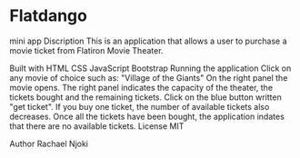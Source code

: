 # Flatdango
mini app
Discription
This is an application that allows a user to purchase a movie ticket from Flatiron Movie Theater.

Built with
HTML
CSS
JavaScript
Bootstrap
Running the application
Click on any movie of choice such as: "Village of the Giants"
On the right panel the movie opens.
The right panel indicates the capacity of the theater, the tickets bought and the remaining tickets.
Click on the blue button written "get ticket".
If you buy one ticket, the number of available tickets also decreases.
Once all the tickets have been bought, the application indates that there are no available tickets.
License
MIT

Author
Rachael Njoki